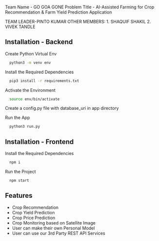 Team Name - GO GOA GONE
Problem Title - AI-Assisted Farming for Crop Recommendation & Farm Yield Prediction Application



TEAM LEADER-PINTO KUMAR
OTHER MEMBERS: 1. SHAQUIF SHAKIL
               2. VIVEK TANDLE



## Installation - Backend

Create Python Virtual Env

```bash
  python3 -m venv env
```

Install the Required Dependencies

```bash
  pip3 install -r requirements.txt
```

Activate the Environment

```bash
  source env/bin/activate
```

Create a config.py file with database_uri in app directory

Run the App

```bash
  python3 run.py
```

## Installation - Frontend

Install the Required Dependencies

```bash
  npm i
```

Run the Project

```bash
  npm start
```

## Features

- Crop Recommendation
- Crop Yield Prediction
- Crop Price Prediction
- Crop Monitoring based on Satellite Image
- User can make their own Personal Model
- User can use our 3rd Party REST API Services
